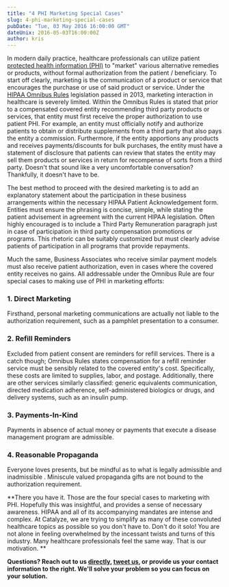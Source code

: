 ```yaml
---
title: "4 PHI Marketing Special Cases"
slug: 4-phi-marketing-special-cases
pubDate: "Tue, 03 May 2016 16:00:00 GMT"
dateUnix: 2016-05-03T16:00:00Z
author: kris
---
```

In modern daily practice, healthcare professionals can utilize patient [protected health information (PHI)][1] to "market" various alternative remedies or products, without formal authorization from the patient / beneficiary. To start off clearly, marketing is the communication of a product or service that encourages the purchase or use of said product or service. Under the [HIPAA Omnibus Rules][2] legislation passed in 2013, marketing interaction in healthcare is severely limited. Within the Omnibus Rules is stated that prior to a compensated covered entity recommending third party products or services, that entity must first receive the proper authorization to use patient PHI. For example, an entity must officially notify and authorize patients to obtain or distribute supplements from a third party that also pays the entity a commission. Furthermore, if the entity apportions any products and receives payments/discounts for bulk purchases, the entity must have a statement of disclosure that patients can review that states the entity may sell them products or services in return for recompense of sorts from a third party. Doesn't that sound like a very uncomfortable conversation? Thankfully, it doesn't have to be.

The best method to proceed with the desired marketing is to add an explanatory statement about the participation in these business arrangements within the necessary HIPAA Patient Acknowledgement form. Entities must ensure the phrasing is concise, simple, while stating the patient advisement in agreement with the current HIPAA legislation. Often highly encouraged is to include a Third Party Remuneration paragraph just in case of participation in third party compensation promotions or programs. This rhetoric can be suitably customized but must clearly advise patients of participation in all programs that provide repayments.

Much the same, Business Associates who receive similar payment models must also receive patient authorization, even in cases where the covered entity receives no gains. All addressable under the Omnibus Rule are four special cases to making use of PHI in marketing efforts:

### 1. Direct Marketing

Firsthand, personal marketing communications are actually not liable to the authorization requirement, such as a pamphlet presentation to a consumer.

### 2. Refill Reminders

Excluded from patient consent are reminders for refill services. There is a catch though; Omnibus Rules states compensation for a refill reminder service must be sensibly related to the covered entity's cost. Specifically, these costs are limited to supplies, labor, and postage. Additionally, there are other services similarly classified: generic equivalents communication, directed medication adherence, self-administered biologics or drugs, and delivery systems, such as an insulin pump.

### 3. Payments-In-Kind

Payments in absence of actual money or payments that execute a disease management program are admissible.

### 4. Reasonable Propaganda

Everyone loves presents, but be mindful as to what is legally admissible and inadmissible . Miniscule valued propaganda gifts are not bound to the authorization requirement.

**There you have it. Those are the four special cases to marketing with PHI. Hopefully this was insightful, and provides a sense of necessary awareness. HIPAA and all of its accompanying mandates are intense and complex. At Catalyze, we are trying to simplify as many of these convoluted healthcare topics as possible so you don't have to. Don't do it solo! You are not alone in feeling overwhelmed by the incessant twists and turns of this industry. Many healthcare professionals feel the same way. That is our motivation. **

**Questions? Reach out to us [directly][3], [tweet us][4], or provide us your contact information to the right. We'll solve your problem so you can focus on your solution.**

[1]: https://catalyze.io/learn/what-is-protected-health-information-or-phi
[2]: http://content.catalyze.io/blog/three-hipaa-omnibus-rule-essentials-for-it-security
[3]: mailto:hello%40catalyze.io
[4]: https://twitter.com/catalyzeio
